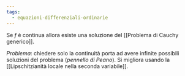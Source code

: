 ```yaml
---
tags:
  - equazioni-differenziali-ordinarie
---
```

Se $f$ è continua allora esiste una soluzione del [[Problema di Cauchy generico]].

*Problema*: chiedere solo la continuità porta ad avere infinite possibili soluzioni del problema (*pennello di Peano*). Si migliora usando la [[Lipschitzianità locale nella seconda variabile]].